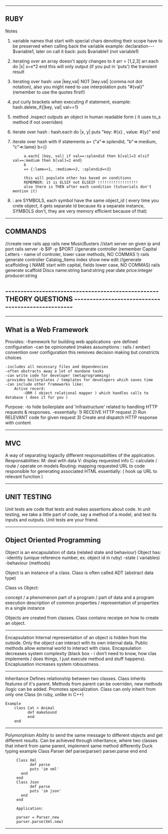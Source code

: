 ------------------------------
RUBY
------------------------------

Notes

1. variable names that start with special chars denoting their scope have to be preserved when calling back the variable
   example: declaration--- $variable1, later on call it back: puts $variable1 (not variable1)

2. iterating over an array doesn't apply changes to it 
             arr = [1,2,3]
             arr.each do |x| x=x*2 end 
   this will only output (if you put in 'puts') the transient result

3. iterating over hash: use |key,val| NOT |key.val| (comma not dot notation), also you might need to use interpolation
                  puts "#{val}"   	   (remember to use the quotes first!}

4. put curly brackets when executing if statement, example:  
   	     	  hash.delete_if{|key, val| val==1}

5. method .inspect outputs an object in human readable form ( it uses to_s method if not overriden)

6. iterate over hash :
			hash.each do |x, y| puts "key: #{x} , value: #{y}" end

7. iterate over hash with if statements
			a= {"a"=>:splendid, "b"=>:medium, "c"=>:lame}
			b={}
			
			a.each{ |key, val| if val==:splendid then b[val]=3 elsif val==:medium then b[val]=2 end}
			b
			=> {:lame=>1, :medium=>2, :splendid=>3} 
			
			this will populate other has based on conditions
			REMEMBER: it is ELSIF not ELSEIF !!!!!!!!!!!!!!!!!!
			also there is THEN after each condition (tutuorials don't mention it)

8. :<name> are SYMBOLS, each symbol have the same object_id ( every time you crete object, it gets separate id because
								its a separate instance, SYMBOLS don't, they are very
								memory efficient because of that)



----------------------------------------
COMMANDS
------------------------------
//create new rails app
	rails new MusicBusters
//start server on given ip and port
	rails server -b $IP -p $PORT
//generate controller (remember Capital Letters - name of controler, lower case methods, NO COMMAS !)
	rails generate controller Catalog_Items index show new edit
//generate scaffolding	( NAME start with capital, fields lower case, NO COMMAS)
	rails generate scaffold Discs name:string band:string year:date price:integer producer:string

-------------------------------------------------- THEORY QUESTIONS --------------------------------------------------
----------------------------------------------------------------------------------------------------------------------


-------------------------------
What is a Web Framework
-------------------------------

Provides:
	-framework for building web applications
	-pre defined configuration
	-can be opinionated (makes assumptions : rails / ember) convention over configuration
		this removes decision making but constricts choices

	-includes all necessary files and dependencies
	-often abstracts away a lot of mundane tasks
	-can write code for developer (metaprogramming)
	-provides boilerplates / templates for developers which saves time
	-can include other frameworks like:
		Active record:
			-ORM ( object relational mapper ) which handles calls to database ( does it for you )


Purpose:
	-to hide boilerplate and 'infrastructure' related to handling HTTP requests & responses.
	-essentially: 1) RECEIVE HTTP request
		      2) Run RELEVANT code for given request
		      3) Create and dispatch HTTP response with content


----------------------------------------
MVC
----------------------------------------

A way of separating logiaclly different responsabilities of the application.
	Responsabilities:
		M: deal with data
		V: display requested info
		C: calculate / route / operate on models
			Routing: mapping requested URL to code responsible for generating associated HTML
				essentially:	( hook up URL to relevant function )





----------------------------------------
UNIT TESTING
----------------------------------------

Unit tests are code that tests and makes assertions about code.
In unit testing, we take a little part of code, say a method of a model, and test its inputs and outputs.
Unit tests are your friend. 

------------------------------
Object Oriented Programming
------------------------------

Object is an encapsulation of data (related state and behaviour)
Object has:
       -identity (unique reference number, ex. object id in ruby)
       -state ( variables)
       -behaviour (methods)

Object is an instance of a class. Class is often called ADT (abstract data type)

Class vs Object:

concept / a phenomenon
part of a program / part of data and a program execution
description of common properties / representation of properties in a single instance

Objects are created from classes.
Class contains receipe on how to create an object.


------------------------------
Encapsulation
	Internal representation of an object is hidden from the outside.
	Only the object can interact with its own internal data.
	Public methods allow external world to interact with class.
	Encapsulation decreases system complexity (black box - i don't need to know,
		how clas implements / does things, I just execute method and stuff happens).
	Encaplusation increases system roboustness.
	
------------------------------
Inheritance
	Defines relationship between two classes. Class inherits features of it's parent.
	Methods from parent can be overriden, new methods /logic can be added.
	Promotes specialization.
	Class can only inherit from only one Class (in ruby, unlike in C++)

	Example
		class Cat < Animal
		      def makeSound
		      end
		end
------------------------------
Polymorphism
	Ability to send the same message to different objects and get different results.
	Can be achieved through inheritance, where two classes that inherit from same parent, implement same method differently
	Duck typing example
	     Class Parser
	     	   def parse(parser)
		       parser.parse
		   end
	     end

	     Class Xml
	     	   def parse
		       puts 'im xml'
		   end
	     end
   	     Class Json
	     	   def parse
		       puts 'im json'
		   end
	     end

	     Application:
	     
	     parser = Parser.new
	     parser.parse(Xml.new)
		       
------------------------------
